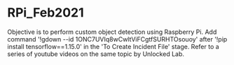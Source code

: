 # RPi_Feb2021
Objective is to perform custom object detection using Raspberry Pi.
Add command '!gdown --id 1ONC7UVIq8wCwltViFCgtfSURHTOsouoy' after '!pip install tensorflow==1.15.0' in the 'To Create Incident File' stage.
Refer to a series of youtube videos on the same topic by Unlocked Lab.
